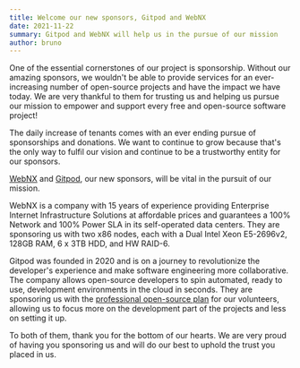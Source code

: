 ```yaml
---
title: Welcome our new sponsors, Gitpod and WebNX
date: 2021-11-22
summary: Gitpod and WebNX will help us in the pursue of our mission
author: bruno
---
```


One of the essential cornerstones of our project is sponsorship. Without our amazing sponsors, we wouldn't be able to provide services for an ever-increasing number of open-source projects and have the impact we have today. We are very thankful to them for trusting us and helping us pursue our mission to empower and support every free and open-source software project!

The daily increase of tenants comes with an ever ending pursue of sponsorships and donations. We want to continue to grow because that's the only way to fulfil our vision and continue to be a trustworthy entity for our sponsors.

[WebNX](https://webnx.com/) and [Gitpod](https://gitpod.io/), our new sponsors, will be vital in the pursuit of our mission.

WebNX is a company with 15 years of experience providing Enterprise Internet Infrastructure Solutions at affordable prices and guarantees a 100% Network and 100% Power SLA in its self-operated data centers. They are sponsoring us with two x86 nodes, each with a Dual Intel Xeon E5-2696v2, 128GB RAM, 6 x 3TB HDD, and HW RAID-6.

Gitpod was founded in 2020 and is on a journey to revolutionize the developer's experience and make software engineering more collaborative. The company allows open-source developers to spin automated, ready to use, development environments in the cloud in seconds. They are sponsoring us with the [professional open-source plan](https://www.gitpod.io/docs/professional-open-source) for our volunteers, allowing us to focus more on the development part of the projects and less on setting it up.

To both of them, thank you for the bottom of our hearts. We are very proud of having you sponsoring us and will do our best to uphold the trust you placed in us.
